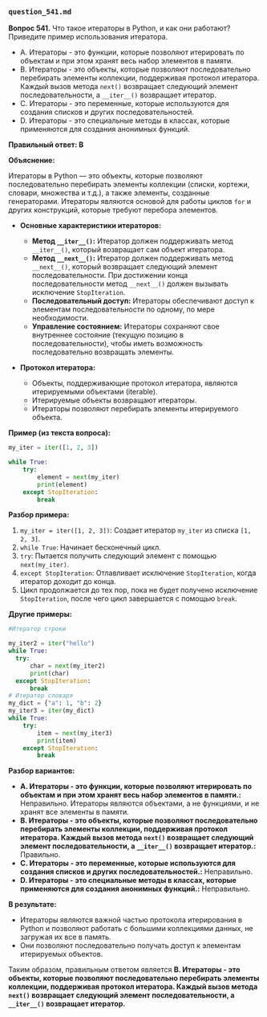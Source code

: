 ### `question_541.md`

**Вопрос 541.** Что такое итераторы в Python, и как они работают? Приведите пример использования итератора.

-   A. Итераторы - это функции, которые позволяют итерировать по объектам и при этом хранят весь набор элементов в памяти.
-   B. Итераторы - это объекты, которые позволяют последовательно перебирать элементы коллекции, поддерживая протокол итератора. Каждый вызов метода `next()` возвращает следующий элемент последовательности, а `__iter__()` возвращает итератор.
-   C. Итераторы - это переменные, которые используются для создания списков и других последовательностей.
-   D. Итераторы - это специальные методы в классах, которые применяются для создания анонимных функций.

**Правильный ответ: B**

**Объяснение:**

Итераторы в Python — это объекты, которые позволяют последовательно перебирать элементы коллекции (списки, кортежи, словари, множества и т.д.), а также элементы, созданные генераторами. Итераторы являются основой для работы циклов `for` и других конструкций, которые требуют перебора элементов.

*   **Основные характеристики итераторов:**
    *   **Метод `__iter__()`:** Итератор должен поддерживать метод `__iter__()`, который возвращает сам объект итератора.
    *  **Метод `__next__()`:** Итератор должен поддерживать метод `__next__()`, который возвращает следующий элемент последовательности. При достижении конца последовательности метод `__next__()` должен вызывать исключение `StopIteration`.
    *   **Последовательный доступ:** Итераторы обеспечивают доступ к элементам последовательности по одному, по мере необходимости.
    *   **Управление состоянием:** Итераторы сохраняют свое внутреннее состояние (текущую позицию в последовательности), чтобы иметь возможность последовательно возвращать элементы.

*   **Протокол итератора:**
    *   Объекты, поддерживающие протокол итератора, являются итерируемыми объектами (iterable).
    *   Итерируемые объекты возвращают итераторы.
    *   Итераторы позволяют перебирать элементы итерируемого объекта.

**Пример (из текста вопроса):**

```python
my_iter = iter([1, 2, 3])

while True:
    try:
        element = next(my_iter)
        print(element)
    except StopIteration:
        break
```
**Разбор примера:**
1.  `my_iter = iter([1, 2, 3])`: Создает итератор `my_iter` из списка `[1, 2, 3]`.
2.  `while True`: Начинает бесконечный цикл.
3.  `try`: Пытается получить следующий элемент с помощью `next(my_iter)`.
4.  `except StopIteration`: Отлавливает исключение `StopIteration`, когда итератор доходит до конца.
5.  Цикл продолжается до тех пор, пока не будет получено исключение `StopIteration`, после чего цикл завершается с помощью `break`.

**Другие примеры:**
```python
#Итератор строки

my_iter2 = iter("hello")
while True:
  try:
      char = next(my_iter2)
      print(char)
  except StopIteration:
      break
# Итератор словаря
my_dict = {"a": 1, "b": 2}
my_iter3 = iter(my_dict)
while True:
    try:
        item = next(my_iter3)
        print(item)
    except StopIteration:
        break
```

**Разбор вариантов:**
*   **A. Итераторы - это функции, которые позволяют итерировать по объектам и при этом хранят весь набор элементов в памяти.:** Неправильно. Итераторы являются объектами, а не функциями, и не хранят все элементы в памяти.
*   **B. Итераторы - это объекты, которые позволяют последовательно перебирать элементы коллекции, поддерживая протокол итератора. Каждый вызов метода `next()` возвращает следующий элемент последовательности, а `__iter__()` возвращает итератор.:** Правильно.
*   **C. Итераторы - это переменные, которые используются для создания списков и других последовательностей.:** Неправильно.
*   **D. Итераторы - это специальные методы в классах, которые применяются для создания анонимных функций.:** Неправильно.

**В результате:**
*  Итераторы являются важной частью протокола итерирования в Python и позволяют работать с большими коллекциями данных, не загружая их все в память.
*  Они позволяют последовательно получать доступ к элементам итерируемых объектов.

Таким образом, правильным ответом является **B. Итераторы - это объекты, которые позволяют последовательно перебирать элементы коллекции, поддерживая протокол итератора. Каждый вызов метода `next()` возвращает следующий элемент последовательности, а `__iter__()` возвращает итератор.**
